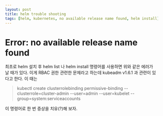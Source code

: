 ```yaml
---
layout: post
title: helm trouble shooting
tags: [helm, kubernetes, no available release name found, helm install]
---
```


# Error: no available release name found

최초로 helm 설치 후 helm list 나  helm install 명령어를 사용하면 위와 같은 에러가 날 때가 있다.
이게 RBAC 권한 관련한 문제라고 하는데 kubeadm v1.6.1 과 관련이 있다고 한다.
이 때는 
> kubectl create clusterrolebinding permissive-binding --clusterrole=cluster-admin --user=admin --user=kubelet --group=system:serviceaccounts

이 명령어로 한 번 증상을 치유(?)해 보자.
